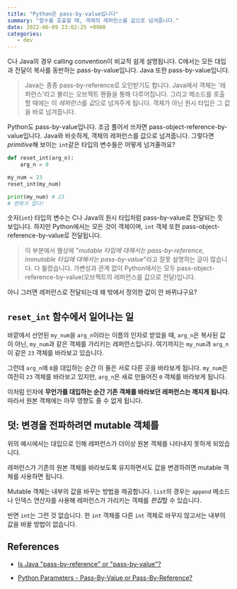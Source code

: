 ```yaml
---
title: "Python은 pass-by-value입니다"
summary: "함수를 호출할 때, 객체의 레퍼런스를 값으로 넘겨줍니다."
date: 2022-06-09 23:02:25 +0900
categories:
   - dev
---
```


C나 Java의 경우 calling convention이 비교적 쉽게 설명됩니다. C에서는 모든 대입과 전달이 복사를 동반하는 pass-by-value입니다. Java 또한 pass-by-value입니다.

> Java는 종종 pass-by-reference로 오인받기도 합니다. Java에서 객체는 '레퍼런스'라고 불리는 오브젝트 핸들을 통해 다루어집니다. 그리고 메소드를 호출할 때에는 이 *레퍼런스*를 *값*으로 넘겨주게 됩니다. 객체가 아닌 원시 타입은 그 값을 바로 넘겨줍니다.

Python도 pass-by-value입니다. 조금 풀어서 쓰자면 pass-object-reference-by-value입니다. Java와 비슷하게, 객체의 레퍼런스를 값으로 넘겨줍니다. 그렇다면 *primitive*해 보이는 `int`같은 타입의 변수들은 어떻게 넘겨줄까요?

```python
def reset_int(arg_n):
    arg_n = 0

my_num = 23
reset_int(my_num)

print(my_num) # 23
# 변화가 없다!
```

숫자(`int`) 타입의 변수는 C나 Java의 원시 타입처럼 pass-by-value로 전달되는 듯 보입니다. 하지만 Python에서는 모든 것이 객체이며, `int` 객체 또한 pass-object-reference-by-value로 전달됩니다.

> 이 부분에서 웹상에 "*mutable 타입에 대해서는 pass-by-reference, immutable 타입에 대해서는 pass-by-value*"라고 잘못 설명하는 글이 많습니다. 다 틀렸습니다. 가변성과 관계 없이 Python에서는 모두 pass-object-reference-by-value(오브젝트의 레퍼런스를 값으로 전달)입니다.

아니 그러면 레퍼런스로 전달되는데 왜 밖에서 정의한 값이 안 바뀌냐구요?

## `reset_int` 함수에서 일어나는 일

바깥에서 선언된 `my_num`을 `arg_n`이라는 이름의 인자로 받았을 때, `arg_n`은 복사된 값이 아닌, `my_num`과 같은 객체를 가리키는 레퍼런스입니다. 여기까지는 `my_num`과 `arg_n`이 같은 `23` 객체를 바라보고 있습니다.

그런데 `arg_n`에 `0`을 대입하는 순간 이 둘은 서로 다른 곳을 바라보게 됩니다. `my_num`은 여전히 `23` 객체를 바라보고 있지만, `arg_n`은 새로 만들어진 `0` 객체를 바라보게 됩니다.

이처럼 인자에 **무언가를 대입하는 순간 기존 객체를 바라보던 레퍼런스는 깨지게 됩니다.** 따라서 원본 객체에는 아무 영향도 줄 수 없게 됩니다.

## 덧: 변경을 전파하려면 mutable 객체를

위의 예시에서는 대입으로 인해 레퍼런스가 더이상 원본 객체를 나타내지 못하게 되었습니다.

레퍼런스가 기존의 원본 객체를 바라보도록 유지하면서도 값을 변경하려면 mutable 객체를 사용하면 됩니다.

Mutable 객체는 내부의 값을 바꾸는 방법을 제공합니다. `list`의 경우는 `append` 메소드나 인덱스 연산자를 사용해 레퍼런스가 가리키는 객체를 *편집*할 수 있습니다.

반면 `int`는 그런 것 없습니다. 한 `int` 객체를 다른 `int` 객체로 바꾸지 않고서는 내부의 값을 바꿀 방법이 없습니다.

## References

- [Is Java "pass-by-reference" or "pass-by-value"?](https://stackoverflow.com/questions/40480/is-java-pass-by-reference-or-pass-by-value)

- [Python Parameters - Pass-By-Value or Pass-By-Reference?](https://web.archive.org/web/20120615042202/http://testingreflections.com/node/view/5126)
